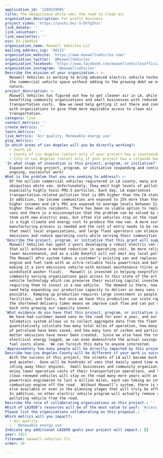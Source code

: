 ```yaml
---
application_id: '2289159005'
title: The ubiquitious white van; the road to clean air
organization_description: For profit business
project_video: 'https://youtu.be/-S-DX7gIhcc'
link_donate: ''
link_volunteer: ''
link_newsletter: ''
ein: 83-2164515
organization_name: Maxwell Vehicles LLC
mailing_address_zip: '98115'
organization_website: 'https://www.maxwellvehicles.com/'
organization_twitter: '@MaxwellVehicles'
organization_facebook: 'https://www.facebook.com/maxwellvehiclesofficial/?ref=py_c'
organization_instagram: '@maxwellvehicles'
Describe the mission of your organization.: >-
  Maxwell Vehicles is working to bring advanced electric vehicle technology to
  the commercial vehicle space without adding to the growing debt we now owe
  nature.
project_description: >-
  Maxwell Vehicles has figured out how to get cleaner air in LA, while
  benefiting community organizations and small businesses with reduced
  transportation costs.  Now we need help getting it out there and connecting
  with organizations to give them more equitable access to clean air
  transportation.
category: live
connect_metrics: ''
create_metrics: ''
learn_metrics: ''
live_metrics: 'Air quality, Renewable energy use'
play_metrics: ''
In which areas of Los Angeles will you be directly working?:
  - South LA
  - County of Los Angeles (select only if your project has a countywide benefit)
  - City of Los Angeles (select only if your project has a citywide benefit)
'In what stage of innovation is this project, program, or initiative?': >-
  Expand existing project, program, or initiative (expanding and continuing
  ongoing, successful work)
What is the problem that you are seeking to address?: >-
  Of the million commercial vehicles registered in LA county, many are the
  ubiquitous white van. Unfortunately, they emit high levels of pollution,
  especially highly toxic PM2.5 particles. Each day, LA experiences
  transportation-related pollution that is 60% higher than the CA state average.
  In addition, low income communities are exposed to 25% more than those with
  higher incomes and LA’s POC are exposed to average levels between 21- 43%
  higher than white residents. There has been no viable option to replace these
  vans and there is a misconception that the problem can be solved by replacing
  them with new electric ones, but often old vehicles stay on the road and there
  is a high climate and energy cost to produce the new van. A more sustainable
  manufacturing process is needed and the cost of entry needs to be reduced so
  that small local organizations, and large fleet operators can eliminate
  emissions and reduce operating costs while serving their communities.
'Describe the project, program, or initiative that this grant will support to address the problem identified.': >-
  Maxwell Vehicles has spent 2 years developing a robust electric van solution
  that will achieve a marked reduction in operating cost, be more reliable with
  lower maintenance, and as a side benefit will not emit any local pollution. 
  The Maxwell ePro system takes a customer’s existing van and replaces the
  engine and fuel tank with an ultra-reliable Tesla powertrain and battery
  making it a zero emissions vehicle with minimal maintenance (tires and
  windshield washer fluid).   Maxwell is invested in helping nonprofits and
  community serving organizations gain access to this state of the art electric
  vehicle technology which can preserve their existing capital investment by not
  requiring them to invest in a new vehicle.  The demand is there, now we just
  need help expanding our production capacity to deliver as many vans as
  possible.  Ramping up production requires large investment in people,
  facilities, and tools, but once we have this production can scale rapidly, and
  the shortened delivery times means we improve cash flow and can put more money
  back into growing our capacity sooner.  
'What evidence do you have that this project, program, or initiative is or will be successful, and how will you define and measure success?': >-
  We have had customer owned vans on the road for over a year, and our
  telematics system allows us to collect aggregate data from the fleet so we can
  quantitatively calculate how many total miles of operation, how many gallons
  of petroleum have been saved, and how many tons of carbon and particulate
  matter emissions have never been created.  Since we also have the total
  electrical energy logged, we can even demonstrate the actual savings just from
  fuel costs alone.  We can furnish this data to anyone interested.
'Approximately how many people will be directly impacted by this project, program, or initiative?': '40'
Describe how Los Angeles County will be different if your work is successful.: >-
  With the success of this project, the streets of LA will become much cleaner
  and quieter.  Gone will be hundreds of vans that mainly spend time noisily
  idling away their engines.  Small businesses and community organizations will
  enjoy lower operation costs of their transportation operations, and their
  clean renewed vehicles will stay on the road many more years with an electric
  powertrain engineered to last a million miles, each van taking an internal
  combustion engine off the road.  Without Maxwell’s system, there is nothing
  else available or even in the planning stages that will truly be affordable. 
  In addition, no other electric vehicle program will actually remove a
  polluting vehicle from the road. 
Describe the role of collaborating organizations on this project.: ''
Which of LA2050’s resources will be of the most value to you?: 'Access to the LA2050 community,Capacity-building and training'
Please list the organizations collaborating on this proposal.: ''
Which metrics will you impact?:
  - Air quality
  - ' Renewable energy use'
Indicate any additional LA2050 goals your project will impact.: []
year: 2021
filename: maxwell-vehicles-llc
order: 39

---
```

